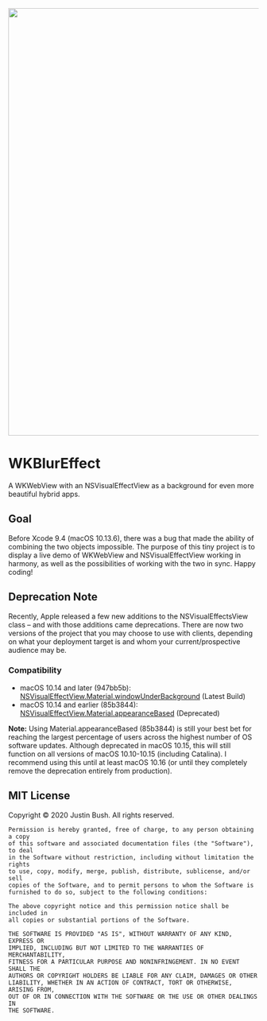 <img src="Cover.png" width="860" />

# WKBlurEffect
A WKWebView with an NSVisualEffectView as a background for even more beautiful hybrid apps.

## Goal
Before Xcode 9.4 (macOS 10.13.6), there was a bug that made the ability of combining the two objects impossible. The purpose of this tiny project is to display a live demo of WKWebView and NSVisualEffectView working in harmony, as well as the possibilities of working with the two in sync. Happy coding!

## Deprecation Note
Recently, Apple released a few new additions to the NSVisualEffectsView class – and with those additions came deprecations. There are now two versions of the project that you may choose to use with clients, depending on what your deployment target is and whom your current/prospective audience may be.

### Compatibility
- macOS 10.14 and later (947bb5b): <a href="https://developer.apple.com/documentation/appkit/nsvisualeffectview/material/underwindowbackground">NSVisualEffectView.Material.windowUnderBackground</a> (Latest Build)
- macOS 10.14 and earlier (85b3844): <a href="https://developer.apple.com/documentation/appkit/nsvisualeffectview/material/appearancebased">NSVisualEffectView.Material.appearanceBased</a> (Deprecated)

<b>Note:</b> Using Material.appearanceBased (85b3844) is still your best bet for reaching the largest percentage of users across the highest number of OS software updates. Although deprecated in macOS 10.15, this will still function on all versions of macOS 10.10-10.15 (including Catalina). I recommend using this until at least macOS 10.16 (or until they completely remove the deprecation entirely from production).

## MIT License

Copyright © 2020 Justin Bush. All rights reserved.

```
Permission is hereby granted, free of charge, to any person obtaining a copy
of this software and associated documentation files (the "Software"), to deal
in the Software without restriction, including without limitation the rights
to use, copy, modify, merge, publish, distribute, sublicense, and/or sell
copies of the Software, and to permit persons to whom the Software is
furnished to do so, subject to the following conditions:

The above copyright notice and this permission notice shall be included in
all copies or substantial portions of the Software.

THE SOFTWARE IS PROVIDED "AS IS", WITHOUT WARRANTY OF ANY KIND, EXPRESS OR
IMPLIED, INCLUDING BUT NOT LIMITED TO THE WARRANTIES OF MERCHANTABILITY,
FITNESS FOR A PARTICULAR PURPOSE AND NONINFRINGEMENT. IN NO EVENT SHALL THE
AUTHORS OR COPYRIGHT HOLDERS BE LIABLE FOR ANY CLAIM, DAMAGES OR OTHER
LIABILITY, WHETHER IN AN ACTION OF CONTRACT, TORT OR OTHERWISE, ARISING FROM,
OUT OF OR IN CONNECTION WITH THE SOFTWARE OR THE USE OR OTHER DEALINGS IN
THE SOFTWARE.
```
